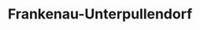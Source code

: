 ---
title: Frankenau-Unterpullendorf
url: /frankenau-unterpullendorf/
latitude: 47.475
longitude: 16.537
---